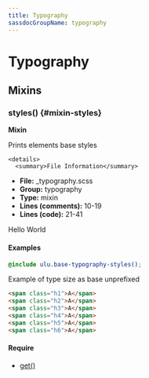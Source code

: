 ```yaml
---
title: Typography
sassdocGroupName: typography
---
```



# Typography





## Mixins




<div class="sassdoc-item-header">

###  styles() {#mixin-styles}

  <div class="sassdoc-item-header__labels">
    <span class="tag tag--primary"><strong>Mixin</strong></span>
  </div>

</div>

  

Prints elements base styles
    
    

    <details>
      <summary>File Information</summary>
- **File:** _typography.scss
- **Group:** typography
- **Type:** mixin
- **Lines (comments):** 10-19
- **Lines (code):** 21-41
    </details>
    

Hello World
  

#### Examples

      


``` scss
@include ulu.base-typography-styles();
```
  

      

Example of type size as base unprefixed      


``` html
<span class="h1">A</span>
<span class="h2">A</span>
<span class="h3">A</span>
<span class="h4">A</span>
<span class="h5">A</span>
<span class="h6">A</span>
```
  

      

#### Require

- [get()](/sass/base/elements/#function-get)
  
  
  